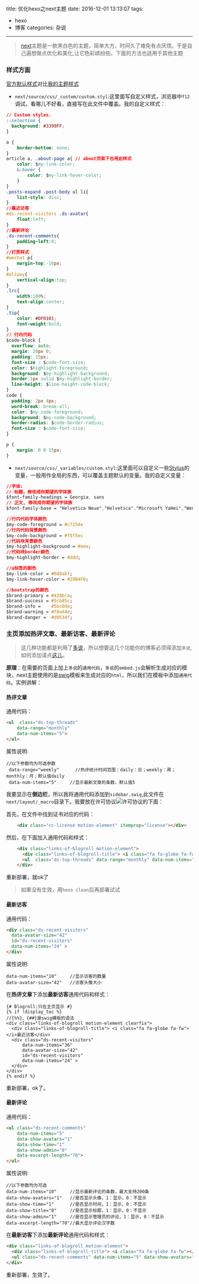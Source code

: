 title: 优化hexo之next主题
date: 2016-12-01 13:13:07
tags: 
- hexo
- 博客
categories: 杂说
---
>[next](http://theme-next.iissnan.com/)主题是一款黑白色的主题，简单大方，时间久了难免有点厌烦。于是自己遍想做点优化和美化,让它色彩缤纷些。下面的方法也适用于其他主题

### 样式方面
[官方默认样式](http://notes.iissnan.com/)对比[我的主题样式](http://jintang.github.io/)  
- `next/source/css/_custom/custom.styl`:这里面写自定义样式，浏览器中`f12`调试，看哪儿不好看，直接写在此文件中覆盖。我的自定义样式：
``` css
// Custom styles.
::selection {
  background: #3399FF;
}

a {
    border-bottom: none;
}
article a, .about-page a{ // about页面下也用此样式
	color: $my-link-color;
	&:hover {
	    color: $my-link-hover-color;
	}
}
.posts-expand .post-body ul li{
	list-style: disc;
}
//最近访客
#ds-recent-visitors .ds-avatar{
	float:left;
}
//最新评论
.ds-recent-comments{
	padding-left:0;
}
//打赏样式
#wechat p{
	margin-top:-16px;
}
#alipay{
	vertical-align:top;
}
.lrc{
	width:100%;
	text-align:center;
}
.tip{
	color: #DF0101;
	font-weight:bold;
}
// 行内代码
$code-block {
  overflow: auto;
  margin: 20px 0;
  padding: 15px;
  font-size : $code-font-size;
  color: $highlight-foreground;
  background: $my-highlight-background;
  border:1px solid $my-highlight-border;
  line-height: $line-height-code-block;
}
code {
  padding: 2px 4px;
  word-break: break-all;
  color: $my-code-foreground;
  background: $my-code-background;
  border-radius: $code-border-radius;
  font-size : $code-font-size;
}

p {
    margin: 0 0 15px;
}
```
<!-- more -->
- `next/source/css/_variables/custom.styl`:这里面可以自定义一些[Stylus](http://www.zhangxinxu.com/jq/stylus/)的变量，一般用作全局的东西，可以覆盖主题默认的变量。我的自定义变量：
``` css
//字体:
// 标题，修改成你期望的字体族
$font-family-headings = Georgia, sans
// 正文, 修改成你期望的字体族
$font-family-base = "Helvetica Neue","Helvetica","Microsoft YaHei","WenQuanYi Micro 	Hei",Arial,sans-serif

//行内代码字体颜色
$my-code-foreground = #c7254e
//行内代码背景颜色
$my-code-background = #f8f5ec
//代码块背景颜色
$my-highlight-background = #eee;
//代码块border颜色
$my-highlight-border = #ddd;

//a标签的颜色
$my-link-color = #0d8abf;
$my-link-hover-color = #29B4F0;

//bootstrap的颜色
$brand-primary = #428bca;
$brand-success = #5cb85c;
$brand-info =    #5bc0de;
$brand-warning = #f0ad4e;
$brand-danger =  #d9534f;
```

### 主页添加热评文章、最新访客、最新评论
>这几种功能都是利用了[多说](http://dev.duoshuo.com/docs)，所以想要这几个功能你的博客必须得添加`多说`,如何添加请点[这儿](http://theme-next.iissnan.com/third-party-services.html)。

**原理**：在需要的页面上加上`多说`的`通用代码`，`多说`的`embed.js`会解析生成对应的模块，next主题使用的是[swig](http://yangxiaofu.com/swig/)模板来生成对应的`html`，所以我们在模板中添加`通用代码`。实例讲解：
#### 热评文章
通用代码：
``` html
<ul  class="ds-top-threads" 
    data-range="monthly" 
    data-num-items="5">
</ul>
```
属性说明:
``` 
//以下参数均为可选参数
 data-range="weekly"      //热评统计时间范围：daily：日；weekly：周；monthly：月；默认值daily
 data-num-items="5"     //显示最新文章的条数，默认值5
```

我要显示在**侧边栏**，所以我将通用代码添加到`sidebar.swig`,此文件在`next/layout/_macro`目录下。我要放在许可协议![许可协议](https://tang-blog-1257996120.cos-website.ap-chengdu.myqcloud.com/blog_license.png)的下面：

首先，在文件中找到证书对应的代码：  
``` html
    <div class="cc-license motion-element" itemprop="license"></div>
```
然后，在下面加入通用代码和样式：
``` html
    <div class="links-of-blogroll motion-element">
      <div class="links-of-blogroll-title"> <i class="fa fa-globe fa-fw"></i>热评文章</div>
      <ul  class="ds-top-threads" data-range="monthly" data-num-items="5"></ul>
    </div>
```
重新部署，就ok了  
>如果没有生效，用`hexo clean`后再部署试试

#### 最新访客
通用代码：
``` html
<div class="ds-recent-visitors"
  data-avatar-size="42"
  id="ds-recent-visitors" 
  data-num-items="24" >
</div>
```
属性说明:
``` 
data-num-items="10"     //显示访客的数量
data-avatar-size="42"   //访客头像大小   
```
在**热评文章**下添加**最新访客**通用代码和样式：
``` 
{# Blogroll:只在主页显示 #}
{% if !display_toc %}
//{%%}、{##}是swig模板的语法
<div class="links-of-blogroll motion-element clearfix">
  <div class="links-of-blogroll-title"> <i class="fa fa-globe fa-fw"></i>最近访客</div>
  <div class="ds-recent-visitors"
      data-num-items="36"
      data-avatar-size="42"
      id="ds-recent-visitors" 
      data-num-items="24" >
  </div>
</div>
{% endif %}
```
重新部署，ok了。  

#### 最新评论
通用代码：
``` html
<ul class="ds-recent-comments" 
    data-num-items="5" 
    data-show-avatars="1" 
    data-show-time="1" 
    data-show-admin="0" 
    data-excerpt-length="70">
</ul>
```
属性说明:
``` 
//以下参数均为可选
data-num-items="10"     //显示最新评论的条数，最大支持200条
data-show-avatars="1"   //是否显示头像，1：显示，0：不显示
data-show-time="1"      //是否显示时间，1：显示，0：不显示
data-show-title="0"     //是否显示标题，1：显示，0：不显示
data-show-admin="1"     //是否显示管理员的评论，1：显示，0：不显示
data-excerpt-length="70"//最大显示评论汉字数
```
在**最新访客**下添加**最新评论**通用代码和样式：
``` html
<div class="links-of-blogroll motion-element">
  <div class="links-of-blogroll-title"> <i class="fa fa-globe fa-fw"></i>最新评论</div>
  <ul class="ds-recent-comments" data-num-items="5" data-show-avatars="1" data-show-time="1" data-show-admin="0" data-excerpt-length="70"></ul>
</div>
```
重新部署，生效了。
